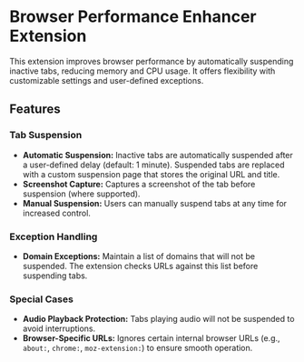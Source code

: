 # Browser Performance Enhancer Extension

This extension improves browser performance by automatically suspending inactive tabs, reducing memory and CPU usage. It offers flexibility with customizable settings and user-defined exceptions.

## Features

### Tab Suspension
- **Automatic Suspension:** Inactive tabs are automatically suspended after a user-defined delay (default: 1 minute). Suspended tabs are replaced with a custom suspension page that stores the original URL and title.
- **Screenshot Capture:** Captures a screenshot of the tab before suspension (where supported).
- **Manual Suspension:** Users can manually suspend tabs at any time for increased control.

### Exception Handling
- **Domain Exceptions:** Maintain a list of domains that will not be suspended. The extension checks URLs against this list before suspending tabs.

### Special Cases
- **Audio Playback Protection:** Tabs playing audio will not be suspended to avoid interruptions.
- **Browser-Specific URLs:** Ignores certain internal browser URLs (e.g., `about:`, `chrome:`, `moz-extension:`) to ensure smooth operation.
